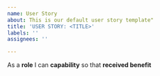 ```yaml
---
name: User Story
about: This is our default user story template"
title: 'USER STORY: <TITLE>'
labels: ''
assignees: ''

---
```


As a **role** I can **capability** so that **received benefit**
